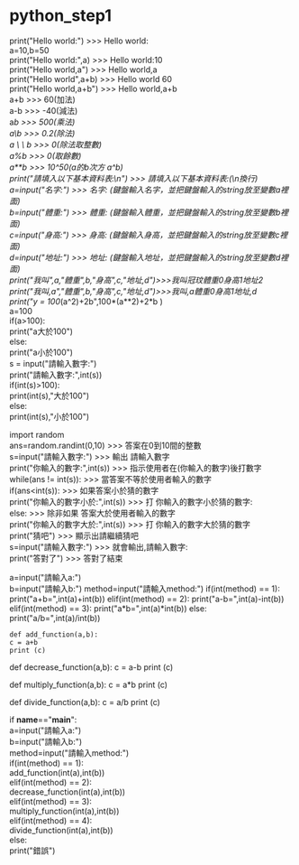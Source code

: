 # python_step1
print("Hello world:") >>> Hello world:  
a=10,b=50  
print("Hello world:",a) >>> Hello world:10  
print("Hello world,a") >>> Hello world,a  
print("Hello world",a+b) >>> Hello world 60  
print("Hello world,a+b") >>> Hello world,a+b  
a+b >>> 60(加法)  
a-b >>> -40(減法)  
a*b >>> 500(乘法)  
a\b >>> 0.2(除法)  
a \ \ b >>> 0(除法取整數)  
a%b >>> 0(取餘數)  
a**b >>> 10^50(a的b次方 a^b)  
print("請填入以下基本資料表:\n") >>> 請填入以下基本資料表:(\n換行)  
a=input("名字:") >>> 名字: (鍵盤輸入名字，並把鍵盤輸入的string放至變數a裡面)  
b=input("體重:") >>> 體重: (鍵盤輸入體重，並把鍵盤輸入的string放至變數b裡面)  
c=input("身高:") >>> 身高: (鍵盤輸入身高，並把鍵盤輸入的string放至變數c裡面)  
d=input("地址:") >>> 地址: (鍵盤輸入地址，並把鍵盤輸入的string放至變數d裡面)  
print("我叫",a,"體重",b,"身高",c,"地址,d")>>>我叫冠玟體重0身高1地址2  
print("我叫,a","體重",b,"身高",c,"地址,d")>>>我叫,a體重0身高1地址,d  
print("y = 100*(a^2)+2b",100*(a**2)+2*b )  
a=100</br>
if(a>100):</br>
print("a大於100")</br> 
else:</br>
print("a小於100")</br>
s = input("請輸入數字:")</br>
print("請輸入數字:",int(s))</br>
if(int(s)>100):</br>
print(int(s),"大於100")</br>
else:</br>
print(int(s),"小於100")  

import random  
ans=random.randint(0,10) >>> 答案在0到10間的整數  
s=input("請輸入數字:") >>> 輸出 請輸入數字  
print("你輸入的數字:",int(s)) >>> 指示使用者在(你輸入的數字)後打數字  
while(ans != int(s)): >>> 當答案不等於使用者輸入的數字  
    if(ans<int(s)): >>> 如果答案小於猜的數字  
       print("你輸入的數字小於:",int(s)) >>> 打 你輸入的數字小於猜的數字:  
    else: >>> 除非如果 答案大於使用者輸入的數字  
       print("你輸入的數字大於:",int(s)) >>> 打 你輸入的數字大於猜的數字  
    print("猜吧") >>> 顯示出請繼續猜吧  
    s=input("請輸入數字:") >>> 就會輸出,請輸入數字:  
print("答對了") >>> 答對了結束  

a=input("請輸入a:")  
b=input("請輸入b:") 
method=input("請輸入method:")
if(int(method) == 1):
    print("a+b=",int(a)+int(b))
elif(int(method)  == 2):
    print("a-b=",int(a)-int(b))
elif(int(method) == 3):
    print("a*b=",int(a)*int(b))
else:
    print("a/b=",int(a)/int(b))
    
    def add_function(a,b):
    c = a+b
    print (c)

def decrease_function(a,b):
    c = a-b
    print (c)

def multiply_function(a,b):
    c = a*b
    print (c)

def divide_function(a,b):
    c = a/b
    print (c)
    
if __name__=="__main__":  
    a=input("請輸入a:")  
    b=input("請輸入b:")  
    method=input("請輸入method:")  
    if(int(method) == 1):  
        add_function(int(a),int(b))  
    elif(int(method)  == 2):  
        decrease_function(int(a),int(b))  
    elif(int(method) == 3):  
        multiply_function(int(a),int(b))  
    elif(int(method) == 4):  
        divide_function(int(a),int(b))  
    else:  
        print("錯誤")  
